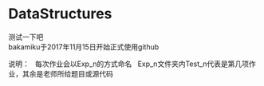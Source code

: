 # DataStructures
测试一下吧  
bakamiku于2017年11月15日开始正式使用github  

说明：  
每次作业会以Exp_n的方式命名   
Exp_n文件夹内Test_n代表是第几项作业，其余是老师所给题目或源代码
